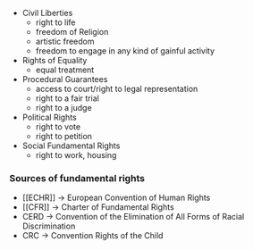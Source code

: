 - Civil Liberties
	- right to life
	- freedom of Religion
	- artistic freedom
	- freedom to engage in any kind of gainful activity
- Rights of Equality
	- equal treatment
- Procedural Guarantees
	- access to court/right to legal representation
	- right to a fair trial
	- right to a judge
- Political Rights
	- right to vote
	- right to petition
- Social Fundamental Rights
	- right to work, housing

### Sources of fundamental rights
- [[ECHR]] -> European Convention of Human Rights
- [[CFR]] -> Charter of Fundamental Rights
- CERD -> Convention of the Elimination of All Forms of Racial Discrimination
- CRC -> Convention Rights of the Child


